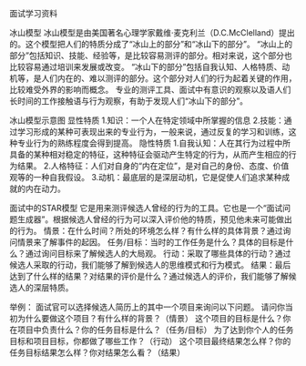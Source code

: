 面试学习资料

冰山模型
冰山模型是由美国著名心理学家戴维·麦克利兰（D.C.McClelland）提出的。这个模型把人们的特质分成了“冰山上的部分”和“冰山下的部分”。
“冰山上的部分”包括知识、技能、经验等，是比较容易测评的部分。相对来说，这个部分也比较容易通过培训来发展或改变。
“冰山下的部分”包括自我认知、人格特质、动机等，是人们内在的、难以测评的部分。这个部分对人们的行为起着关键的作用，比较难受外界的影响而概念。
专业的测评工具、面试中有意识的观察以及语人们长时间的工作接触语与行为观察，有助于发现人们“冰山下的部分”。

冰山模型示意图
显性特质
  1.知识：一个人在特定领域中所掌握的信息
  2.技能：通过学习形成的某种可表现出来的专业行为，一般来说，通过反复的学习和训练，这种专业行为的熟练程度会得到提高。
隐性特质
  1.自我认知：人在其行为过程中所具备的某种相对稳定的特征，这种特征会驱动产生特定的行为，从而产生相应的行为结果。
  2.人格特征：人们对自身的“内在定位”，是对自己的身份、态度、价值观等的一种自我假设。
  3.动机：最底层的是深层动机，它是促使人们追求某种成就的内在动力。

面试中的STAR模型
它是用来测评候选人曾经的行为的工具。它也是一个“面试问题生成器”。根据候选人曾经的行为可以深入评价他的特质，预见他未来可能做出的行为。
情景：在什么时间？所处的环境怎么样？有什么样的具体背景？通过询问情景来了解事件的起因。
任务/目标：当时的工作任务是什么？具体的目标是什么？通过询问目标来了解候选人的大局观。
行动：采取了哪些具体的行动？通过候选人采取的行动，我们能够了解到候选人的思维模式和行为模式。
结果：最后达到了什么样的结果？对结果的评价是什么？通过候选人的评价，我们能够了解候选人的深层特质。

举例：
面试官可以选择候选人简历上的其中一个项目来询问以下问题。
请问你当初为什么要做这个项目？有什么样的背景？（情景）
这个项目的目标是什么？你在项目中负责什么？你的任务目标是什么？（任务/目标）
为了达到你个人的任务目标和项目目标，你都做了哪些工作？（行动）
这个项目最终结果怎么样？你的任务目标结果怎么样？你对结果怎么看？（结果）
